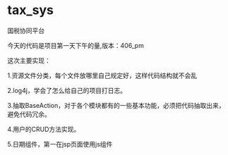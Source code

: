 # tax_sys
国税协同平台

今天的代码是项目第一天下午的量,版本：406_pm
    
这次主要实现：
   
1.资源文件分类，每个文件放哪里自己规定好，这样代码结构就不会乱

2.log4j，学会了怎么给自己的项目打日志。

3.抽取BaseAction，对于各个模块都有的一些基本功能，必须把代码抽取出来，避免代码冗余。

4.用户的CRUD方法实现。

5.日期组件，第一在jsp页面使用js组件
